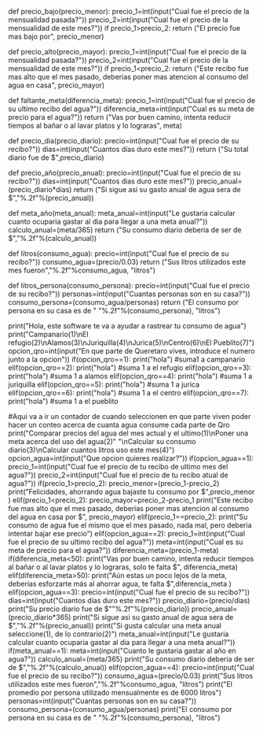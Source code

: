 def precio_bajo(precio_menor):
    precio_1=int(input("Cual fue el precio de la mensualidad pasada?"))
    precio_2=int(input("Cual fue el precio de la mensualidad de este mes?"))
    if precio_1>precio_2:
        return ("El precio fue mas bajo por", precio_menor)

def precio_alto(precio_mayor):
    precio_1=int(input("Cual fue el precio de la mensualidad pasada?"))
    precio_2=int(input("Cual fue el precio de la mensualidad de este mes?"))
    if precio_1<precio_2:
        return ("Este recibo fue mas alto que el mes pasado, deberias poner mas atencion al consumo del agua en casa", precio_mayor)

def faltante_meta(diferencia_meta):
    precio_1=int(input("Cual fue el precio de su ultimo recibo del agua?"))
    diferencia_meta=int(input("Cual es su meta de precio para el agua?"))
    return ("Vas por buen camino, intenta reducir tiempos al bañar o al lavar platos y lo lograras", meta)
    
def precio_dia(precio_diario):
    precio=int(input("Cual fue el precio de su recibo?"))
    dias=int(input("Cuantos días duro este mes?"))
    return ("Su total diario fue de $",precio_diario)

def precio_año(precio_anual):
    precio=int(input("Cual fue el precio de su recibo?"))
    dias=int(input("Cuantos dias duro este mes?"))
    precio_anual=(precio_diario*dias)
    return ("Si sigue asi su gasto anual de agua sera de $","%.2f"%(precio_anual))

def meta_año(meta_anual):
    meta_anual=int(input("Le gustaria calcular cuanto ocuparia gastar al dia para llegar a una meta anual?"))
    calculo_anual=(meta/365)
     return ("Su consumo diario deberia de ser de $","%.2f"%(calculo_anual))

def litros(consumo_agua):
    precio=int(input("Cual fue el precio de su recibo?"))
    consumo_agua=(precio/0.03)
    return ("Sus litros utilizados este mes fueron","%.2f"%consumo_agua, "litros")

def litros_persona(consumo_persona):
    precio=int(input("Cual fue el precio de su recibo?"))
    personas=int(input("Cuantas personas son en su casa?"))
    consumo_persona=(consumo_agua/personas)
    return ("El consumo por persona en su casa es de " "%.2f"%(consumo_persona), "litros")

print("Hola, este software te va a ayudar a rastrear tu consumo de agua")
print("Campanario(1)\nEl refugio(2)\nAlamos(3)\nJuriquilla(4)\nJurica(5)\nCentro(6)\nEl Pueblito(7)")
opcion_qro=int(input("En que parte de Queretaro vives, introduce el numero junto a la opcion"))
if(opcion_qro==1):
    print("hola")
#suma1 a campanario
elif(opcion_qro==2):
    print("hola")
#suma 1 a el refugio
elif(opcion_qro==3):
    print("hola")
#suma 1 a alamos
elif(opcion_qro==4):
    print("hola")
    #suma 1 a juriquilla
elif(opcion_qro==5):
    print("hola")
#suma 1 a jurica
elif(opcion_qro==6):
    print("hola")
#suma 1 a el centro
elif(opcion_qro==7):
    print("hola")
#suma 1 a el pueblito

#Aqui va a ir un contador de cuando seleccionen en que parte viven poder hacer un conteo acerca de cuanta agua consume cada parte de Qro
print("Comparar precios del agua del mes actual y el ultimo(1)\nPoner una meta acerca del uso del agua(2)"
"\nCalcular su consumo diario(3)\nCalcular cuantos litros uso este mes(4)")
opcion_agua=int(input("Que opcion quieres realizar?"))
if(opcion_agua==1):
    precio_1=int(input("Cual fue el precio de tu recibo de ultimo mes del agua?"))
    precio_2=int(input("Cual fue el precio de tu recibo atual de agua?"))
    if(precio_1>precio_2):
        precio_menor=(precio_1-precio_2)
        print("Felicidades, ahorrando agua bajaste tu consumo por $",precio_menor )
    elif(precio_1<precio_2):
        precio_mayor=precio_2-precio_1
        print("Este recibo fue mas alto que el mes pasado, deberias poner mas atencion al consumo del agua en casa por $", precio_mayor)
    elif(precio_1==precio_2):
        print("Su consumo de agua fue el mismo que el mes pasado, nada mal, pero deberia intentar bajar ese precio")
elif(opcion_agua==2):
    precio_1=int(input("Cual fue el precio de su ultimo recibo del agua?"))
    meta=int(input("Cual es su meta de precio para el agua?"))
    diferencia_meta=(precio_1-meta)
    if(diferencia_meta<50):
    print("Vas por buen camino, intenta reducir tiempos al bañar o al lavar platos y lo lograras, solo te falta $", diferencia_meta)
    elif(diferencia_meta>50):
        print("Aún estas un poco lejos de la meta, deberias esforzarte más al ahorrar agua, te falta $",diferencia_meta )
elif(opcion_agua==3):
    precio=int(input("Cual fue el precio de su recibo?"))
    dias=int(input("Cuantos días duro este mes?"))
    precio_diario=(precio/dias)
    print("Su precio diario fue de $""%.2f"%(precio_diario))
    precio_anual=(precio_diario*365)
    print("Si sigue asi su gasto anual de agua sera de $","%.2f"%(precio_anual))
    print("Si gusta calcular una meta anual seleccione(1), de lo contrario(2)")
    meta_anual=int(input("Le gustaria calcular cuanto ocuparia gastar al dia para llegar a una meta anual?"))
    if(meta_anual==1):
        meta=int(input("Cuanto le gustaria gastar al año en agua?"))
        calculo_anual=(meta/365)
        print("Su consumo diario deberia de ser de $","%.2f"%(calculo_anual))
elif(opcion_agua==4):
    precio=int(input("Cual fue el precio de su recibo?"))
    consumo_agua=(precio/0.03)
    print("Sus litros utilizados este mes fueron","%.2f"%consumo_agua, "litros")
    print("El promedio por persona utilizado mensualmente es de 6000 litros")
    personas=int(input("Cuantas personas son en su casa?"))
    consumo_persona=(consumo_agua/personas)
    print("El consumo por persona en su casa es de " "%.2f"%(consumo_persona), "litros")




    
    
    
